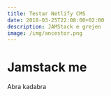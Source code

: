 ```yaml
---
title: Testar Netlify CMS
date: 2018-03-25T22:08:00+02:00
description: JAMStack e grejen
image: /img/ancestor.png
---
```

# Jamstack me

Abra kadabra
